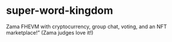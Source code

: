 # super-word-kingdom
Zama FHEVM with cryptocurrency, group chat, voting, and an NFT marketplace!” (Zama judges love it!)
